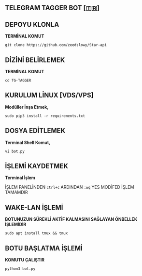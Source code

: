 ## TELEGRAM TAGGER BOT [🇹🇷]

## DEPOYU KLONLA
**TERMİNAL KOMUT**
```
git clone https://github.com/zeedslowy/Star-api
```

## DİZİNİ BELİRLEMEK
**TERMİNAL KOMUT**
```
cd TG-TAGGER
```

## **KURULUM LİNUX [VDS/VPS]**
**Modüller İnşa Etmek,**
```
sudo pip3 install -r requirements.txt
```

## **DOSYA EDİTLEMEK**
**Terminal Shell Komut,**
```
vi bot.py
```

## İŞLEMİ KAYDETMEK
**Terminal İşlem**

İŞLEM PANELİNDEN `ctrl+c` ARDINDAN
`:wq` YES MODİFED İŞLEM TAMAMDIR

## WAKE-LAN İŞLEMİ
**BOTUNUZUN SÜREKLİ AKTİF KALMASINI SAĞLAYAN
ÖNBELLEK İŞLEMİDİR**
```
sudo apt install tmux && tmux
```

## BOTU BAŞLATMA İŞLEMİ
**KOMUTU ÇALIŞTIR**
```
python3 bot.py
```

